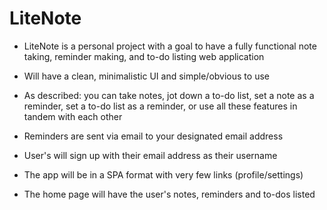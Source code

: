 LiteNote
==============================

- LiteNote is a personal project with a goal to have a fully functional
    note taking, reminder making, and to-do listing web application
    
- Will have a clean, minimalistic UI and simple/obvious to use

- As described: you can take notes, jot down a to-do list, set a note as 
    a reminder, set a to-do list as a reminder, or use all these features 
    in tandem with each other
    
- Reminders are sent via email to your designated email address

- User's will sign up with their email address as their username

- The app will be in a SPA format with very few links (profile/settings)

- The home page will have the user's notes, reminders and to-dos listed